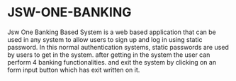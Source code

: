 # JSW-ONE-BANKING
Jsw One Banking Based System is a web based application that can be used in any system to allow users to sign up and log in using static password.  In this normal authentication systems, static passwords are used by users to get in the system. after getting in the system the user can perform 4 banking functionalities. and exit the system by clicking on an form input button which has exit written on it.
